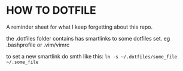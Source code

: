 # HOW TO DOTFILE

A reminder sheet for what I keep forgetting about this repo.

the .dotfiles folder contains has smartlinks to some dotfiles set. eg .bashprofile or .vim/vimrc

to set a new smartlink do smth like this:
`ln -s ~/.dotfiles/some_file ~/.some_file`

